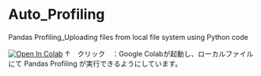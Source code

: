 # Auto_Profiling
Pandas Profiling_Uploading files from local file system using Python code　

[![Open In Colab](https://colab.research.google.com/assets/colab-badge.svg)](https://colab.research.google.com/github/hima2b4/Auto_Profiling/blob/master/Auto_Profiling.ipynb)
↑　クリック　：Google Colabが起動し、ローカルファイルにて Pandas Profiling が実行できるようにしています。
